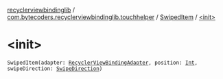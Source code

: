 [recyclerviewbindinglib](../../index.md) / [com.bytecoders.recyclerviewbindinglib.touchhelper](../index.md) / [SwipedItem](index.md) / [&lt;init&gt;](./-init-.md)

# &lt;init&gt;

`SwipedItem(adapter: `[`RecyclerViewBindingAdapter`](../../com.bytecoders.recyclerviewbindinglib/-recycler-view-binding-adapter/index.md)`, position: `[`Int`](https://kotlinlang.org/api/latest/jvm/stdlib/kotlin/-int/index.html)`, swipeDirection: `[`SwipeDirection`](../-swipe-direction/index.md)`)`
